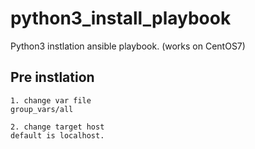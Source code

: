 # python3_install_playbook
Python3 instlation ansible playbook. (works on CentOS7)


## Pre instlation

	1. change var file
	group_vars/all

	2. change target host
	default is localhost.


